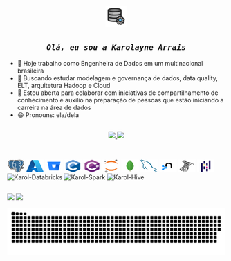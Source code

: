 <p align="center" stylw="border-radius100%"><img height="auto" width="10%" src="/assets/engenharia%20dados.png"></p>

<h2 align="center">
  <code><b><i>Olá, eu sou a Karolayne Arrais</i></b></code>
</h2>


- 🔭 Hoje trabalho como Engenheira de Dados em um multinacional brasileira
- 🌱 Buscando estudar modelagem e governança de dados, data quality, ELT, arquitetura Hadoop e Cloud
- 👯 Estou aberta para colaborar com iniciativas de compartilhamento de conhecimento e auxílio na preparação de pessoas que estão iniciando a carreira na área de dados
- 😄 Pronouns: ela/dela

##

<div align="center">
  <a href="https://github.com/KarolArrais">
  <img height="180em" src="https://github-readme-stats.vercel.app/api?username=KarolArrais&show_icons=true&theme=radical&include_all_commits=true&count_private=true"/>
  <img height="180em" src="https://github-readme-stats.vercel.app/api/top-langs/?username=KarolArrais&layout=compact&langs_count=7&theme=radical"/>
  </a>
</div>

##
  
 <div style="display: inline_block"><br>
  <img align="center" alt="Karol-Postgre" height="30" width="40" src="https://raw.githubusercontent.com/devicons/devicon/master/icons/postgresql/postgresql-original.svg">
  <img align="center" alt="Karol-Azure" height="30" width="40" src="https://raw.githubusercontent.com/devicons/devicon/master/icons/azure/azure-original.svg">
  <img align="center" alt="Karol-Bitbucket" height="30" width="40" src="https://raw.githubusercontent.com/devicons/devicon/master/icons/bitbucket/bitbucket-original.svg">
  <img align="center" alt="Karol-C" height="30" width="40" src="https://raw.githubusercontent.com/devicons/devicon/master/icons/c/c-original.svg">
  <img align="center" alt="Karol-Csharp" height="30" width="40" src="https://raw.githubusercontent.com/devicons/devicon/master/icons/csharp/csharp-original.svg">
  <img align="center" alt="Karol-Jupyter" height="30" width="40" src="https://raw.githubusercontent.com/devicons/devicon/master/icons/jupyter/jupyter-original.svg">
  <img align="center" alt="Karol-MongoDB" height="30" width="40" src="https://raw.githubusercontent.com/devicons/devicon/master/icons/mongodb/mongodb-original.svg">
  <img align="center" alt="Karol-MySQL" height="30" width="40" src="https://raw.githubusercontent.com/devicons/devicon/master/icons/mysql/mysql-original.svg">
  <img align="center" alt="Karol-neo4j" height="30" width="40" src="https://raw.githubusercontent.com/devicons/devicon/master/icons/neo4j/neo4j-original.svg">
  <img align="center" alt="Karol-sqlserver" height="30" width="40" src="https://raw.githubusercontent.com/devicons/devicon/master/icons/microsoftsqlserver/microsoftsqlserver-plain.svg">
  <img align="center" alt="Karol-Pandas" height="30" width="40" src="https://raw.githubusercontent.com/devicons/devicon/master/icons/pandas/pandas-original.svg">
  <img align="center" alt="Karol-Databricks" height="30" width="40" src="https://www.vectorlogo.zone/logos/databricks/databricks-icon.svg">
  <img align="center" alt="Karol-Spark" height="30" width="40" src="https://www.vectorlogo.zone/logos/apache_spark/apache_spark-icon.svg">
  <img align="center" alt="Karol-Hive" height="30" width="40" src="https://www.vectorlogo.zone/logos/apache_hive/apache_hive-icon.svg">
  </div>
 
 ##
 
 <div> 
  <a href = "mailto:karolayne.farrais@gmail.com"><img src="https://img.shields.io/badge/-Gmail-%23333?style=for-the-badge&logo=gmail&logoColor=white" target="_blank"></a>
  <a href="https://www.linkedin.com/in/karolaynearrais/" target="_blank"><img src="https://img.shields.io/badge/-LinkedIn-%230077B5?style=for-the-badge&logo=linkedin&logoColor=white" target="_blank"></a> 
  
  ![Snake animation](https://github.com/KarolArrais/KarolArrais/blob/output/github-contribution-grid-snake.svg)
</div>
